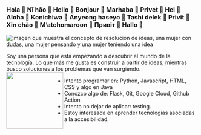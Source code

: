 ### Hola 👋 Nǐ hǎo 👋 Hello 👋 Bonjour 👋 Marhaba 👋 Privet 👋 Hei 👋 Aloha 👋 Konichiwa 👋 Anyeong haseyo 👋 Tashi delek 👋 Privit 👋 Xin chào 👋 M’atchomaroon 👋 Привіт 👋 Hallo 👋 

<img src="https://img.freepik.com/vector-premium/concepto-resolucion-problemas-mujer-piensa-resuelve-problema-signo-interrogacion-bombilla-luminosa-como-simbolos-aparicion-idea-creativa_501173-53.jpg" alt="imagen que muestra el concepto de resolución de ideas, una mujer con dudas, una mujer pensando y una mujer teniendo una idea">

Soy una persona que está empezando a descubrir el mundo de la tecnología. Lo que más me gusta es construir a partir de ideas, mientras busco soluciones a los problemas que van surgiendo.
<img align="left" width="150" height="150" src="https://user-images.githubusercontent.com/107017946/218183956-34c0c191-c783-4eca-878e-a229ae75ac2c.png">
- Intento programar en: Python, Javascript, HTML, CSS y algo en Java
- Conozco algo de: Flask, Git, Google Cloud, Github Action
- Intento no dejar de aplicar: testing.
- Estoy interesada en aprender tecnologías asociadas a la accesibilidad.
